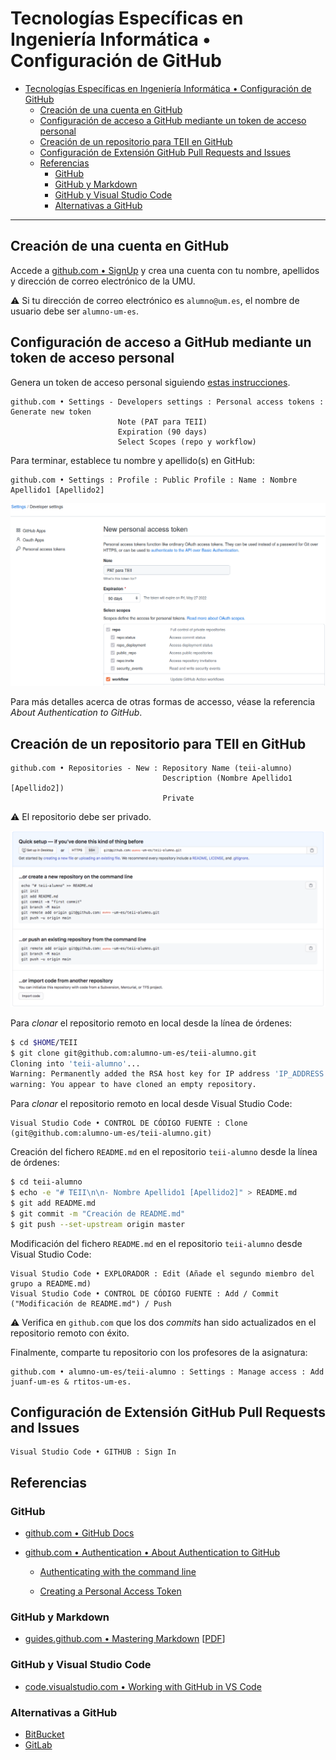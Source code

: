 # Tecnologías Específicas en Ingeniería Informática • Configuración de GitHub

- [Tecnologías Específicas en Ingeniería Informática • Configuración de GitHub](#tecnologías-específicas-en-ingeniería-informática--configuración-de-github)
  - [Creación de una cuenta en GitHub](#creación-de-una-cuenta-en-github)
  - [Configuración de acceso a GitHub mediante un token de acceso personal](#configuración-de-acceso-a-github-mediante-un-token-de-acceso-personal)
  - [Creación de un repositorio para TEII en GitHub](#creación-de-un-repositorio-para-teii-en-github)
  - [Configuración de Extensión GitHub Pull Requests and Issues](#configuración-de-extensión-github-pull-requests-and-issues)
  - [Referencias](#referencias)
    - [GitHub](#github)
    - [GitHub y Markdown](#github-y-markdown)
    - [GitHub y Visual Studio Code](#github-y-visual-studio-code)
    - [Alternativas a GitHub](#alternativas-a-github)

___

## Creación de una cuenta en GitHub

Accede a [github.com • SignUp](https://github.com/join?ref_cta=Sign+up&ref_loc=header+logged+out&ref_page=%2F&source=header-home)
y crea una cuenta con tu nombre, apellidos y dirección de correo electrónico de
la UMU.

:warning: Si tu dirección de correo electrónico es `alumno@um.es`, el nombre de
usuario debe ser `alumno-um-es`.

## Configuración de acceso a GitHub mediante un token de acceso personal

Genera un token de acceso personal siguiendo [estas
instrucciones](https://docs.github.com/es/authentication/keeping-your-account-and-data-secure/creating-a-personal-access-token).

<!-- markdownlint-disable MD013 -->
```text
github.com • Settings - Developers settings : Personal access tokens : Generate new token
                        Note (PAT para TEII)
                        Expiration (90 days)
                        Select Scopes (repo y workflow)
```
<!-- markdownlint-enable MD013 -->

Para terminar, establece tu nombre y apellido(s) en GitHub:

```text
github.com • Settings : Profile : Public Profile : Name : Nombre Apellido1 [Apellido2]
```

![github.com-pat](./img/github.com/pat.png)

Para más detalles acerca de otras formas de accesso, véase la referencia *About
Authentication to GitHub*.

## Creación de un repositorio para TEII en GitHub

```text
github.com • Repositories - New : Repository Name (teii-alumno)
                                  Description (Nombre Apellido1 [Apellido2])
                                  Private
```

:warning: El repositorio debe ser privado.

![github.com-repo-creation](./img/github.com/repo-creation.png)

Para *clonar* el repositorio remoto en local desde la línea de órdenes:

<!-- markdownlint-disable MD013 -->
```bash
$ cd $HOME/TEII
$ git clone git@github.com:alumno-um-es/teii-alumno.git
Cloning into 'teii-alumno'...
Warning: Permanently added the RSA host key for IP address 'IP_ADDRESS' to the list of known hosts.
warning: You appear to have cloned an empty repository.
```
<!-- markdownlint-enable MD013 -->

Para *clonar* el repositorio remoto en local desde Visual Studio Code:

```text
Visual Studio Code • CONTROL DE CÓDIGO FUENTE : Clone (git@github.com:alumno-um-es/teii-alumno.git)
```

Creación del fichero `README.md` en el repositorio `teii-alumno` desde la línea
de órdenes:

```bash
$ cd teii-alumno
$ echo -e "# TEII\n\n- Nombre Apellido1 [Apellido2]" > README.md
$ git add README.md
$ git commit -m "Creación de README.md"
$ git push --set-upstream origin master
```

Modificación del fichero `README.md` en el repositorio `teii-alumno` desde
Visual Studio Code:

<!-- markdownlint-disable MD013 -->
```text
Visual Studio Code • EXPLORADOR : Edit (Añade el segundo miembro del grupo a README.md)
Visual Studio Code • CONTROL DE CÓDIGO FUENTE : Add / Commit ("Modificación de README.md") / Push
```
<!-- markdownlint-enable MD013 -->

:warning: Verifica en `github.com` que los dos *commits* han sido actualizados
en el repositorio remoto con éxito.

Finalmente, comparte tu repositorio con los profesores de la asignatura:

<!-- markdownlint-disable MD013 -->
```text
github.com • alumno-um-es/teii-alumno : Settings : Manage access : Add juanf-um-es & rtitos-um-es.
```
<!-- markdownlint-disable MD013 -->

## Configuración de Extensión GitHub Pull Requests and Issues

```text
Visual Studio Code • GITHUB : Sign In
```

## Referencias

### GitHub

- [github.com • GitHub Docs](https://docs.github.com/en/github)

- [github.com • Authentication • About Authentication to GitHub](https://docs.github.com/en/github/authenticating-to-github/about-authentication-to-github)

  - [Authenticating with the command line](https://docs.github.com/en/github/authenticating-to-github/about-authentication-to-github#authenticating-with-the-command-line)

  - [Creating a Personal Access Token](https://docs.github.com/en/authentication/keeping-your-account-and-data-secure/creating-a-personal-access-token)

### GitHub y Markdown

- [guides.github.com • Mastering Markdown](https://guides.github.com/features/mastering-markdown/)
[[PDF](https://guides.github.com/pdfs/markdown-cheatsheet-online.pdf)]

### GitHub y Visual Studio Code

- [code.visualstudio.com • Working with GitHub in VS Code](https://code.visualstudio.com/docs/editor/github)

### Alternativas a GitHub

- [BitBucket](https://www.bitbucket.org)
- [GitLab](https://www.gitlab.com)

